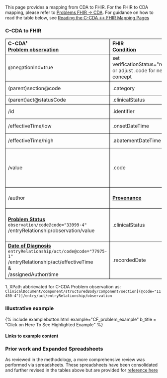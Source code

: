 <style>
td, th {
   border: 1px solid black!important;
}
</style>

This page provides a mapping from CDA to FHIR. For the FHIR to CDA mapping, please refer to [Problems FHIR → CDA](./FC-problems.html). For guidance on how to read the table below, see [Reading the C-CDA ↔ FHIR Mapping Pages](./mappingGuidance.html)


### C-CDA to FHIR

|C-CDA¹<br/>[Problem observation](http://hl7.org/cda/stds/ccda/draft1/StructureDefinition-2.16.840.1.113883.10.20.22.4.4.html)|FHIR<br/>[Condition](http://hl7.org/fhir/us/core/STU5.0.1/StructureDefinition-us-core-condition-problems-health-concerns.html)|Transform Steps|
|:----|:----|:----|
|@negationInd=true|set verificationStatus="refuted" or adjust .code for negated concept| 
|(parent)section@code |.category|[CDA section → FHIR category](ConceptMap-CF-ProblemCategory.html)|
|(parent)act@statusCode|.clinicalStatus|
|/id|.identifier|[CDA id ↔ FHIR identifier](mappingGuidance.html#cda-id--fhir-identifier)|
|/effectiveTime/low|.onsetDateTime|[CDA ↔ FHIR Time/Dates](mappingGuidance.html#cda--fhir-timedates)|
|/effectiveTime/high|.abatementDateTime|[CDA ↔ FHIR Time/Dates](mappingGuidance.html#cda--fhir-timedates)|
|/value|.code|**Constraint:** When CDA negation is absent or false<br/>[CDA coding ↔ FHIR CodeableConcept](mappingGuidance.html#cda-coding--fhir-codeableconcept)|
|/author|**[Provenance](http://hl7.org/fhir/us/core/StructureDefinition-us-core-procedure.html)**|<mark>Not in examples</mark><br/>[CDA ↔ FHIR Provenance](mappingGuidance.html#cda--fhir-provenance)|
|**[Problem Status](http://hl7.org/cda/stds/ccda/draft1/StructureDefinition-2.16.840.1.113883.10.20.22.4.6.html)**<br/>```observation/code@code="33999-4"```<br/>/entryRelationship/observation/value|.clinicalStatus|[CDA Problem Status Observation value → FHIR clinicalStatus](./ConceptMap-CF-ProblemStatus.html)|
|**[Date of Diagnosis](https://www.hl7.org/ccdasearch/templates/2.16.840.1.113883.10.20.22.4.502.html)**<br/>```entryRelationship/act/code@code="77975-1"```<br/>/entryRelationship/act/effectiveTime<br/>&<br/>/assignedAuthor/time|.recordedDate|[CDA ↔ FHIR Time/Dates](mappingGuidance.html#cda--fhir-timedates)|

1\. XPath abbrievated for C-CDA Problem observation as: <br/> ```ClinicalDocument/component/structuredBody/component/section[(@code="11450-4")]/entry/act/entryRelationship/observation```

### Illustrative example

{% include examplebutton.html example="CF_problem_example" b_title = "Click on Here To See Highlighted Example" %}

#### Links to example content

### Prior work and Expanded Spreadsheets

As reviewed in the methodology, a more comprehensive review was performed via spreadsheets. These spreadsheets have been consolidated and further revised in the tables above but are provided for [reference here](https://github.com/HL7/ccda-on-fhir/blob/Feb2023/mappings/CF/CCDA-FHIR%20Problem-Condition.csv) 